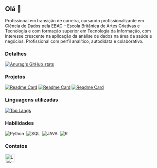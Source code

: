 ## Olá 👋

Profissional em transição de carreira, cursando profissionalizante em Ciência de Dados pela EBAC – Escola Britânica de Artes Criativas e Tecnologia e com formação superior em Tecnologia da Informação, com interesse crescente na aplicação da análise de dados na área da saúde e negócios. Profissional com perfil analítico, autodidata e colaborativo. 

### Detalhes

[![Anurag's GitHub stats](https://github-readme-stats.vercel.app/api?username=gouvea80&show_icons=true&theme=dark)](https://github.com/anuraghazra/github-readme-stats)

### Projetos

[![Readme Card](https://github-readme-stats.vercel.app/api/pin/?username=gouvea80&repo=Supermercado&theme=dark)](https://github.com/anuraghazra/github-readme-stats)
[![Readme Card](https://github-readme-stats.vercel.app/api/pin/?username=gouvea80&repo=modulo1&theme=dark)](https://github.com/anuraghazra/github-readme-stats)
[![Readme Card](https://github-readme-stats.vercel.app/api/pin/?username=gouvea80&repo=Cria-o-de-dashboard-de-Vendas-de-Games&theme=dark)](https://github.com/anuraghazra/github-readme-stats)


### Linguagens utilizadas

[![Top Langs](https://github-readme-stats.vercel.app/api/top-langs/?username=gouvea80&layout=compact)](https://github.com/anuraghazra/github-readme-stats)

### Habilidades

![Python](https://img.shields.io/badge/Python-3776AB?style=for-the-badge&logo=python&logoColor=white)&nbsp;
![SQL](https://img.shields.io/badge/-SQL-0D1117?style=for-the-badge&logo=sql&labelColor=0D1117)&nbsp;
![JAVA](https://img.shields.io/badge/Java-ED8B00?style=for-the-badge&logo=openjdk&logoColor=white)&nbsp;
![R](https://img.shields.io/badge/R-276DC3?style=for-the-badge&logo=r&logoColor=white)&nbsp;


### Contatos

[<img src='https://img.shields.io/badge/LinkedIn-0077B5?style=for-the-badge&logo=linkedin&logoColor=white' alt='Linkedin' height='30'>](https://www.linkedin.com/in/joao-gouvea/)




